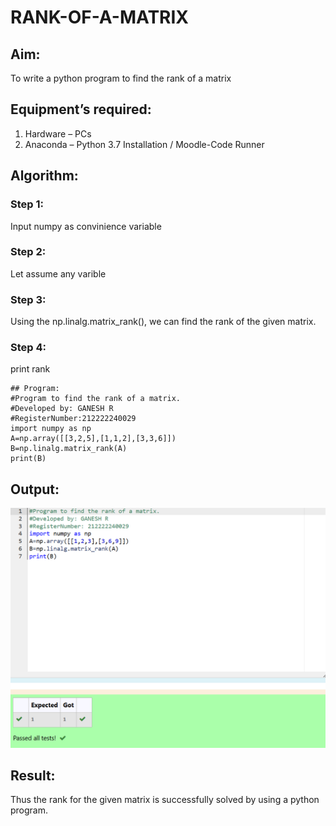 # RANK-OF-A-MATRIX
## Aim:
To write a python program to find the rank of a matrix
## Equipment’s required:
1. 	Hardware – PCs
2. 	Anaconda – Python 3.7 Installation / Moodle-Code Runner
## Algorithm:
### Step 1: 
Input numpy as convinience variable
### Step 2: 
Let assume any varible
### Step 3: 
Using the np.linalg.matrix_rank(), we can find the rank of the given matrix.
### Step 4: 
print rank
```
## Program:
#Program to find the rank of a matrix.
#Developed by: GANESH R
#RegisterNumber:212222240029
import numpy as np
A=np.array([[3,2,5],[1,1,2],[3,3,6]])
B=np.linalg.matrix_rank(A)
print(B)
```
## Output:
![output](./MAI2.png)


## Result:
Thus the rank for the given matrix is successfully solved by  using a python program.


